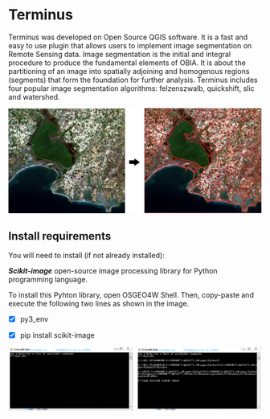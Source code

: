 # Terminus
Terminus was developed on Open Source QGIS software. It is a fast and easy to use plugin that allows users to implement image segmentation on Remote Sensing data.
Image segmentation is the initial and integral procedure to produce the fundamental elements of OBIA. It is about the partitioning of an image into spatially adjoining and homogenous regions (segments) that form the foundation for further analysis. Terminus includes four popular image segmentation algorithms: felzenszwalb, quickshift, slic and watershed.

![alt text](https://github.com/ikotarid/Terminus/blob/main/aux/plugin_documantation.jpg)

## Install requirements
You will need to install (if not already installed):

***Scikit-image*** open-source image processing library for Python programming language.

To install this Pyhton library, open OSGEO4W Shell.
Then, copy-paste and execute the following two lines as shown in the image.

- [x] py3_env

- [x] pip install scikit-image

![alt text](https://github.com/ikotarid/Terminus/blob/main/aux/osgeo4w.jpg)
